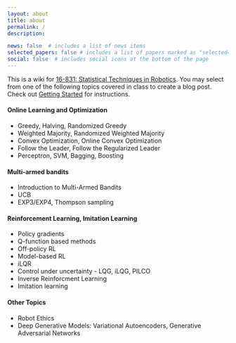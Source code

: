 ```yaml
---
layout: about
title: about
permalink: /
description: 

news: false  # includes a list of news items
selected_papers: false # includes a list of papers marked as "selected={true}"
social: false  # includes social icons at the bottom of the page
---
```


This is a wiki for [16-831: Statistical Techniques in Robotics](https://sites.google.com/view/16-831-cmu/home).
You may select from one of the following topics covered in class to create a blog post. Check out [Getting Started](blog/2020/instruction/) for instructions.


#### Online Learning and Optimization
- Greedy, Halving, Randomized Greedy
- Weighted Majority, Randomized Weighted Majority
- Convex Optimization, Online Convex Optimization
- Follow the Leader, Follow the Regularized Leader
- Perceptron, SVM, Bagging, Boosting

#### Multi-armed bandits
- Introduction to Multi-Armed Bandits
- UCB
- EXP3/EXP4, Thompson sampling

#### Reinforcement Learning, Imitation Learning
- Policy gradients
- Q-function based methods
- Off-policy RL
- Model-based RL
- iLQR
- Control under uncertainty - LQG, iLQG, PILCO
- Inverse Reinforcment Learning
- Imitation learning

#### Other Topics
- Robot Ethics
- Deep Generative Models: Variational Autoencoders, Generative Adversarial Networks